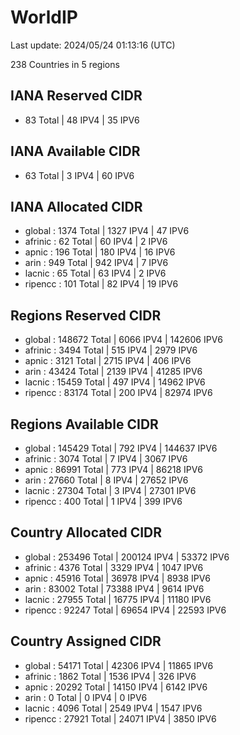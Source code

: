 # WorldIP

Last update: 2024/05/24 01:13:16 (UTC)

238 Countries in 5 regions

## IANA Reserved CIDR

- 83 Total | 48 IPV4 | 35 IPV6

## IANA Available CIDR

- 63 Total | 3 IPV4 | 60 IPV6

## IANA Allocated CIDR

- global : 1374 Total | 1327 IPV4 | 47 IPV6
- afrinic : 62 Total | 60 IPV4 | 2 IPV6
- apnic : 196 Total | 180 IPV4 | 16 IPV6
- arin : 949 Total | 942 IPV4 | 7 IPV6
- lacnic : 65 Total | 63 IPV4 | 2 IPV6
- ripencc : 101 Total | 82 IPV4 | 19 IPV6

## Regions Reserved CIDR

- global : 148672 Total | 6066 IPV4 | 142606 IPV6
- afrinic : 3494 Total | 515 IPV4 | 2979 IPV6
- apnic : 3121 Total | 2715 IPV4 | 406 IPV6
- arin : 43424 Total | 2139 IPV4 | 41285 IPV6
- lacnic : 15459 Total | 497 IPV4 | 14962 IPV6
- ripencc : 83174 Total | 200 IPV4 | 82974 IPV6

## Regions Available CIDR

- global : 145429 Total | 792 IPV4 | 144637 IPV6
- afrinic : 3074 Total | 7 IPV4 | 3067 IPV6
- apnic : 86991 Total | 773 IPV4 | 86218 IPV6
- arin : 27660 Total | 8 IPV4 | 27652 IPV6
- lacnic : 27304 Total | 3 IPV4 | 27301 IPV6
- ripencc : 400 Total | 1 IPV4 | 399 IPV6

## Country Allocated CIDR

- global : 253496 Total | 200124 IPV4 | 53372 IPV6
- afrinic : 4376 Total | 3329 IPV4 | 1047 IPV6
- apnic : 45916 Total | 36978 IPV4 | 8938 IPV6
- arin : 83002 Total | 73388 IPV4 | 9614 IPV6
- lacnic : 27955 Total | 16775 IPV4 | 11180 IPV6
- ripencc : 92247 Total | 69654 IPV4 | 22593 IPV6

## Country Assigned CIDR

- global : 54171 Total | 42306 IPV4 | 11865 IPV6
- afrinic : 1862 Total | 1536 IPV4 | 326 IPV6
- apnic : 20292 Total | 14150 IPV4 | 6142 IPV6
- arin : 0 Total | 0 IPV4 | 0 IPV6
- lacnic : 4096 Total | 2549 IPV4 | 1547 IPV6
- ripencc : 27921 Total | 24071 IPV4 | 3850 IPV6
